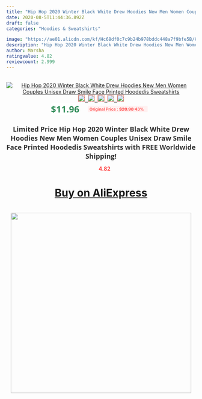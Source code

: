 ```yaml
---
title: "Hip Hop 2020 Winter Black White Drew Hoodies New Men Women Couples Unisex Draw Smile Face Printed Hoodedis Sweatshirts"
date: 2020-08-5T11:44:36.892Z
draft: false
categories: "Hoodies & Sweatshirts"

image: "https://ae01.alicdn.com/kf/Hc68df0c7c9b24b978bddc448a7f9bfe5B/Hip-Hop-2020-Winter-Black-White-Drew-Hoodies-New-Men-Women-Couples-Unisex-Draw-Smile-Face.jpg"
description: "Hip Hop 2020 Winter Black White Drew Hoodies New Men Women Couples Unisex Draw Smile Face Printed Hoodedis Sweatshirts"
author: Marsha
ratingvalue: 4.82
reviewcount: 2.999
---
```

<br>
<div style="text-align: center;">
<a href="https://s.click.aliexpress.com/e/_AneHIN" target="_blank" rel="nofollow noopener noreferrer"><img alt="Hip Hop 2020 Winter Black White Drew Hoodies New Men Women Couples Unisex Draw Smile Face Printed Hoodedis Sweatshirts" class="magnifier-image" src="https://ae01.alicdn.com/kf/Hc68df0c7c9b24b978bddc448a7f9bfe5B/Hip-Hop-2020-Winter-Black-White-Drew-Hoodies-New-Men-Women-Couples-Unisex-Draw-Smile-Face.jpg_640x640.jpg">
<br>
<img style="border:1px solid salmon" src="https://ae01.alicdn.com/kf/Hc68df0c7c9b24b978bddc448a7f9bfe5B/Hip-Hop-2020-Winter-Black-White-Drew-Hoodies-New-Men-Women-Couples-Unisex-Draw-Smile-Face.jpg_120x120.jpg">&nbsp;&nbsp;<img style="border:1px solid salmon" src="https://ae01.alicdn.com/kf/Hed5007f6b4f741129166ac5f31d672b4o/Hip-Hop-2020-Winter-Black-White-Drew-Hoodies-New-Men-Women-Couples-Unisex-Draw-Smile-Face.jpg_120x120.jpg">&nbsp;&nbsp;<img style="border:1px solid salmon" src="https://ae01.alicdn.com/kf/Hd2f07d71d26546c786e8f831a440acf8o/Hip-Hop-2020-Winter-Black-White-Drew-Hoodies-New-Men-Women-Couples-Unisex-Draw-Smile-Face.jpg_120x120.jpg">&nbsp;&nbsp;<img style="border:1px solid salmon" src="https://ae01.alicdn.com/kf/Hcaef4fa7c3564c14957a2b7fc54c5abbj/Hip-Hop-2020-Winter-Black-White-Drew-Hoodies-New-Men-Women-Couples-Unisex-Draw-Smile-Face.jpg_120x120.jpg">&nbsp;&nbsp;<img style="border:1px solid salmon" src="https://ae01.alicdn.com/kf/Heb5854f77b6d42508d4b524c8cecd8e7k/Hip-Hop-2020-Winter-Black-White-Drew-Hoodies-New-Men-Women-Couples-Unisex-Draw-Smile-Face.jpg_120x120.jpg"></a></div><br0>
<div style="text-align: center;"><span style="background-color: white; border: 0px; box-sizing: border-box; color: seagreen; display: inline-block; font-family: &quot;open sans&quot; , &quot;arial&quot; , &quot;helvetica&quot; , sans-serif , &quot;heiti&quot;; font-size: 24px; font-stretch: inherit; font-weight: 700; line-height: inherit; margin: 0px 10px 0px 0px; padding: 0px; vertical-align: middle;">$11.96 </span>
<span style="background: rgb(255 , 241 , 241); border-radius: 3px; border: 0px; box-sizing: border-box; color: #ff4747; display: inline-block; font-family: inherit; font-size: 12px; font-stretch: inherit; font-style: inherit; font-variant: inherit; font-weight: 600; line-height: inherit; margin: 0px; padding: 2px 5px; transform: scale(0.9); vertical-align: middle;">Original Price : <b style="text-decoration: line-through;">$20.98 </b> 43%&nbsp;&nbsp;</span></div>
<h1 style="color: #333333; display: inline-block; font-family: &quot;open sans&quot; , &quot;arial&quot; , &quot;helvetica&quot; , sans-serif , &quot;heiti&quot;; font-size: 18px; font-stretch: inherit; font-weight: 700; text-align: center;">Limited Price Hip Hop 2020 Winter Black White Drew Hoodies New Men Women Couples Unisex Draw Smile Face Printed Hoodedis Sweatshirts with FREE Worldwide Shipping!</h1>
<div style="color: #ff4747; text-align: center;">
<img src="https://4.bp.blogspot.com/-M0ZcTcb-5uY/XleCXlxnR4I/AAAAAAAAAEc/OrjgMkXV1oMQFaCRZj5HQwOCBcu3w1FegCPcBGAYYCw/s1600/star.png" style="height: 15px;">&nbsp;<b>4.82</b></div>
<div class="button_cont" align="center"><a class="buynow_a" href="https://s.click.aliexpress.com/e/_AneHIN" target="_blank" rel="nofollow noopener noreferrer"><H1>Buy on AliExpress</H1></a></div><br>
<div class="separator" style="clear: both; text-align: center;">
<img src="https://lh3.googleusercontent.com/-pTy5HemUv9M/XlePHvY0dAI/AAAAAAAAAE4/0nX5iRUoIWY8eMW9Dpxeirr157OZliDIgCLcBGAsYHQ/s1600/badge.gif" width="480">
</div>
